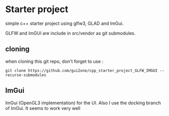 # Starter project
simple c++ starter project using glfw3, GLAD and ImGui.

GLFW and ImGUI are include in src/vendor as git submodules.


## cloning

when cloning this git repo, don't forget to use :

    git clone https://github.com/gui2one/cpp_starter_project_GLFW_IMGUI --recurse-submodules
 

## ImGui

ImGui (OpenGL3 implementation) for the UI.
Also I use the docking branch of ImGui. It seems to work very well